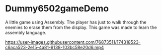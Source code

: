 # Dummy6502gameDemo
A little game using Assembly. The player has just to walk through the enemies to erase them from the display. This game was made to learn the assembly language.


https://user-images.githubusercontent.com/76873511/174318523-c6aca523-2e15-4a81-9138-103bc58e20d6.mp4

